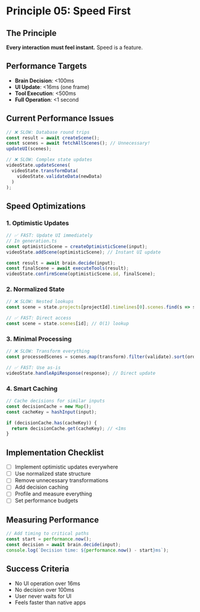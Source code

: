 # Principle 05: Speed First

## The Principle
**Every interaction must feel instant.** Speed is a feature.

## Performance Targets
- **Brain Decision**: <100ms
- **UI Update**: <16ms (one frame)
- **Tool Execution**: <500ms
- **Full Operation**: <1 second

## Current Performance Issues
```typescript
// ❌ SLOW: Database round trips
const result = await createScene();
const scenes = await fetchAllScenes(); // Unnecessary!
updateUI(scenes);

// ❌ SLOW: Complex state updates
videoState.updateScenes(
  videoState.transformData(
    videoState.validateData(newData)
  )
);
```

## Speed Optimizations

### 1. Optimistic Updates
```typescript
// ✅ FAST: Update UI immediately
// In generation.ts
const optimisticScene = createOptimisticScene(input);
videoState.addScene(optimisticScene); // Instant UI update

const result = await brain.decide(input);
const finalScene = await executeTools(result);
videoState.confirmScene(optimisticScene.id, finalScene);
```

### 2. Normalized State
```typescript
// ❌ SLOW: Nested lookups
const scene = state.projects[projectId].timelines[0].scenes.find(s => s.id === id);

// ✅ FAST: Direct access
const scene = state.scenes[id]; // O(1) lookup
```

### 3. Minimal Processing
```typescript
// ❌ SLOW: Transform everything
const processedScenes = scenes.map(transform).filter(validate).sort(order);

// ✅ FAST: Use as-is
videoState.handleApiResponse(response); // Direct update
```

### 4. Smart Caching
```typescript
// Cache decisions for similar inputs
const decisionCache = new Map();
const cacheKey = hashInput(input);

if (decisionCache.has(cacheKey)) {
  return decisionCache.get(cacheKey); // <1ms
}
```

## Implementation Checklist
- [ ] Implement optimistic updates everywhere
- [ ] Use normalized state structure
- [ ] Remove unnecessary transformations
- [ ] Add decision caching
- [ ] Profile and measure everything
- [ ] Set performance budgets

## Measuring Performance
```typescript
// Add timing to critical paths
const start = performance.now();
const decision = await brain.decide(input);
console.log(`Decision time: ${performance.now() - start}ms`);
```

## Success Criteria
- No UI operation over 16ms
- No decision over 100ms
- User never waits for UI
- Feels faster than native apps